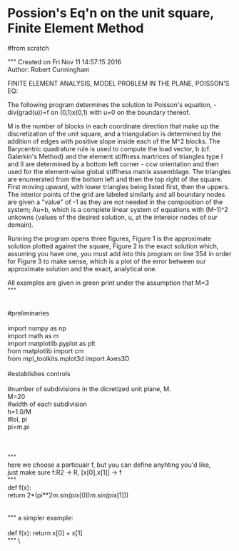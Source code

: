 # Possion's Eq'n on the unit square, Finite Element Method
#from scratch 


"""
Created on Fri Nov 11 14:57:15 2016\
Author: Robert Cunningham



FINITE ELEMENT ANALYSIS, MODEL PROBLEM IN THE PLANE, POISSON'S EQ:

The following program determines the solution to Poisson's equation, 
-div(grad(u))=f on (0,1)x(0,1) with u=0 on the boundary thereof.
 
M is the number of blocks in each coordinate direction that make up the 
discretization of the unit square, and a triangulation is determined by the
addition of edges with positive slope inside each of the M^2 blocks.  The 
Barycentric quadrature rule is used to compute the load vector, b (cf. 
Galerkin's Method) and the element stiffness martrices of triangles type I and 
II are determined by a bottom left corner - ccw orientation and then used 
for the element-wise global stiffness matrix assemblage.  The triangles are 
enumerated from the bottom left and then the top right of the square. First
moving upward, with lower triangles being listed first, then the uppers.
The interior points of the grid are labeled similarly and all boundary nodes 
are given a "value" of -1 as they are not needed in the composition of the 
system; Au=b, which is a complete linear system of equations with (M-1)^2 
unkowns (values of the desired solution, u, at the intereior nodes of our 
domain). 

Running the program opens three figures, Figure 1 is the approximate
solution plotted against the square, Figure 2 is the exact solution which, 
assuming you have one, you must add into this program on line 354 in order for 
Figure 3 to make sense, which is a plot of the error between our approximate 
solution and the exact, analytical one.

All examples are given in green print under the assumption that M=3\
"""
\
\
\
#preliminaries\
\
import numpy as np\
import math as m \
import matplotlib.pyplot as plt\
from matplotlib import cm\
from mpl_toolkits.mplot3d import Axes3D\
\
#establishes controls\
\
#number of subdivisions in the dicretized unit plane, M.\
M=20\
#width of each subdivision\
h=1.0/M\
#lol, pi\
pi=m.pi\
\
\
\
"""\
here we choose a particualr f, but you can define anyhting you'd like, \
just make sure f:R2 -> R, [x[0],x[1]] -> f\
"""
\
def f(x):\
    return 2*(pi**2*m.sin(pi*x[0])*m.sin(pi*x[1]))  
 \
 \
 """
 a simpler example:\
 \
 def f(x): return x[0] + x[1]\
 """
\
